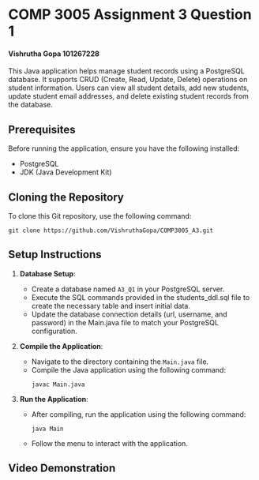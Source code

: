 # COMP 3005 Assignment 3 Question 1
#### Vishrutha Gopa 101267228

This Java application helps manage student records using a PostgreSQL database. It supports CRUD (Create, Read, Update, Delete) operations on student information. Users can view all student details, add new students, update student email addresses, and delete existing student records from the database.

## Prerequisites
Before running the application, ensure you have the following installed:
- PostgreSQL
- JDK (Java Development Kit)

## Cloning the Repository
To clone this Git repository, use the following command:
```
git clone https://github.com/VishruthaGopa/COMP3005_A3.git
```

## Setup Instructions
1. **Database Setup**:
    - Create a database named `A3_Q1` in your PostgreSQL server.
    - Execute the SQL commands provided in the students_ddl.sql file to create the necessary table and insert initial data.
    - Update the database connection details (url, username, and password) in the Main.java file to match your PostgreSQL configuration.

2. **Compile the Application**:
    - Navigate to the directory containing the `Main.java` file.
    - Compile the Java application using the following command:
      ```
      javac Main.java
      ```

3. **Run the Application**:
    - After compiling, run the application using the following command:
      ```
      java Main
      ```
    - Follow the menu to interact with the application.

## Video Demonstration
